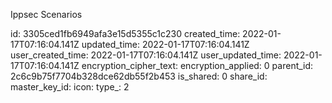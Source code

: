 Ippsec Scenarios

id: 3305ced1fb6949afa3e15d5355c1c230
created_time: 2022-01-17T07:16:04.141Z
updated_time: 2022-01-17T07:16:04.141Z
user_created_time: 2022-01-17T07:16:04.141Z
user_updated_time: 2022-01-17T07:16:04.141Z
encryption_cipher_text: 
encryption_applied: 0
parent_id: 2c6c9b75f7704b328dce62db55f2b453
is_shared: 0
share_id: 
master_key_id: 
icon: 
type_: 2